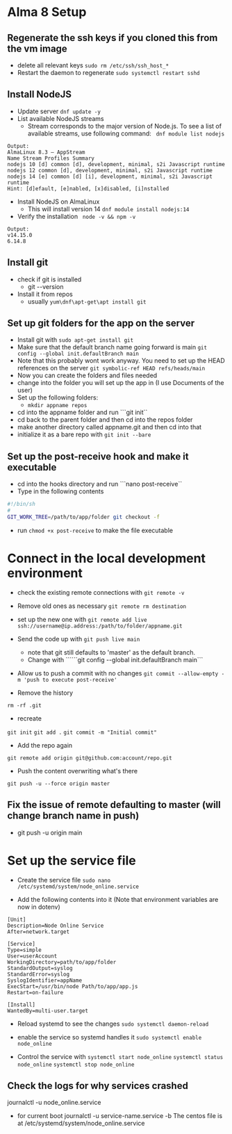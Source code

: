 # Alma 8 Setup

## Regenerate the ssh keys if you cloned this from the vm image
- delete all relevant keys ```sudo rm /etc/ssh/ssh_host_*```
- Restart the daemon to regenerate ```sudo systemctl restart sshd```


## Install NodeJS
- Update server
    ```dnf update -y```
- List available NodeJS streams
    - Stream corresponds to the major version of Node.js. To see a list of available streams, use following command:
    ``` dnf module list nodejs```
```
Output:
AlmaLinux 8.3 – AppStream
Name Stream Profiles Summary
nodejs 10 [d] common [d], development, minimal, s2i Javascript runtime
nodejs 12 common [d], development, minimal, s2i Javascript runtime
nodejs 14 [e] common [d] [i], development, minimal, s2i Javascript runtime
Hint: [d]efault, [e]nabled, [x]disabled, [i]nstalled
```

- Install NodeJS on AlmaLinux
    - This will install version 14
    ```dnf module install nodejs:14```
- Verify the installation
    ``` node -v && npm -v```

```
Output:
v14.15.0
6.14.8
```

## Install git

- check if git is installed
    - git --version
- Install it from repos
   - usually ```yum\dnf\apt-get\apt install git```


## Set up git folders for the app on the server
- Install git with ```sudo apt-get install git```
- Make sure that the default branch name going forward is main 
```git config --global init.defaultBranch main```
- Note that this probably wont work anyway. You need to set up the HEAD references on the server
```git symbolic-ref HEAD refs/heads/main```
- Now you can create the folders and files needed
- change into the folder you will set up the app in (I use Documents of the user)
- Set up the following folders:
    - ```mkdir appname repos```
- cd into the appname folder and run ```git init``
- cd back to the parent folder and then cd into the repos folder
- make another directory called appname.git and then cd into that
- initialize it as a bare repo with ```git init --bare```

##  Set up the post-receive hook and make it executable
- cd into the hooks directory and run ```nano post-receive``
- Type in the following contents
```bash
#!/bin/sh
# 
GIT_WORK_TREE=/path/to/app/folder git checkout -f
```
- run ```chmod +x post-receive``` to make the file executable

# Connect in the local development environment
- check the existing remote connections with ```git remote -v```
- Remove old ones as necessary ```git remote rm destination```
- set up the new one with ```git remote add live ssh://username@ip.address:/path/to/folder/appname.git```
- Send the code up with ```git push live main```
    - note that git still defaults to 'master' as the default branch. 
    - Change with ``````git config --global init.defaultBranch main```

- Allow us to push a commit with no changes
```git commit --allow-empty -m 'push to execute post-receive'```

- Remove the history

```rm -rf .git```

- recreate 

```git init```
```git add .```
```git commit -m "Initial commit"```

- Add the repo again

```git remote add origin git@github.com:account/repo.git```

- Push the content overwriting what's there

```git push -u --force origin master```

## Fix the issue of remote defaulting to master (will change branch name in push)
- git push -u origin main


# Set up the service file
 
- Create the service file
```sudo nano /etc/systemd/system/node_online.service```

- Add the following contents into it (Note that environment variables are now in dotenv)

``` 
[Unit]
Description=Node Online Service
After=network.target

[Service]
Type=simple
User=userAccount
WorkingDirectory=path/to/app/folder
StandardOutput=syslog
StandardError=syslog
SyslogIdentifier=appName
ExecStart=/usr/bin/node Path/to/app/app.js
Restart=on-failure

[Install]
WantedBy=multi-user.target
``` 

- Reload systemd to see the changes
```sudo systemctl daemon-reload```

- enable the service so systemd handles it
```sudo systemctl enable node_online```

- Control the service with
```systemctl start node_online```
```systemctl status node_online```
```systemctl stop node_online```



Check the logs for why services crashed
-----------------------------------------------------------
journalctl -u node_online.service

- for current boot
journalctl -u service-name.service -b
The centos file is at 
/etc/systemd/system/node_online.service